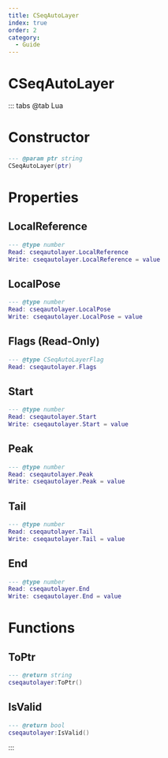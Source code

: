 ```yaml
---
title: CSeqAutoLayer
index: true
order: 2
category:
  - Guide
---
```


# CSeqAutoLayer

::: tabs
@tab Lua
# Constructor
```lua
--- @param ptr string
CSeqAutoLayer(ptr)
```
# Properties
## LocalReference 
```lua
--- @type number
Read: cseqautolayer.LocalReference
Write: cseqautolayer.LocalReference = value
```
## LocalPose 
```lua
--- @type number
Read: cseqautolayer.LocalPose
Write: cseqautolayer.LocalPose = value
```
## Flags (Read-Only)
```lua
--- @type CSeqAutoLayerFlag
Read: cseqautolayer.Flags
```
## Start 
```lua
--- @type number
Read: cseqautolayer.Start
Write: cseqautolayer.Start = value
```
## Peak 
```lua
--- @type number
Read: cseqautolayer.Peak
Write: cseqautolayer.Peak = value
```
## Tail 
```lua
--- @type number
Read: cseqautolayer.Tail
Write: cseqautolayer.Tail = value
```
## End 
```lua
--- @type number
Read: cseqautolayer.End
Write: cseqautolayer.End = value
```
# Functions
## ToPtr
```lua
--- @return string
cseqautolayer:ToPtr()
```
## IsValid
```lua
--- @return bool
cseqautolayer:IsValid()
```

:::